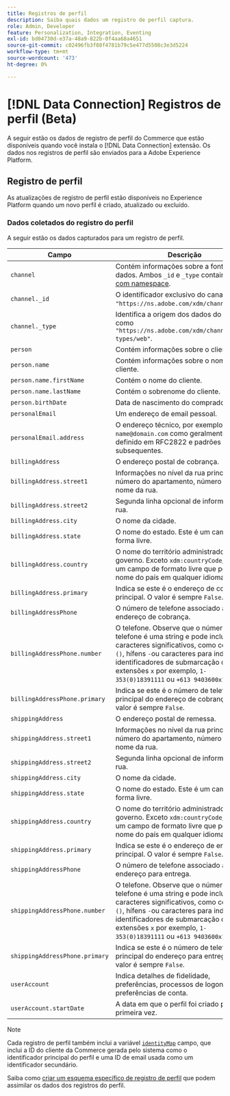 ```yaml
---
title: Registros de perfil
description: Saiba quais dados um registro de perfil captura.
role: Admin, Developer
feature: Personalization, Integration, Eventing
exl-id: bd04730d-e37a-48a9-822b-0f4aa68a4651
source-git-commit: c02496fb3f88f4781b79c5e477d5508c3e3d5224
workflow-type: tm+mt
source-wordcount: '473'
ht-degree: 0%

---
```


# [!DNL Data Connection] Registros de perfil (Beta)

A seguir estão os dados de registro de perfil do Commerce que estão disponíveis quando você instala o [!DNL Data Connection] extensão. Os dados nos registros de perfil são enviados para a Adobe Experience Platform.

## Registro de perfil

As atualizações de registro de perfil estão disponíveis no Experience Platform quando um novo perfil é criado, atualizado ou excluído.

### Dados coletados do registro do perfil

A seguir estão os dados capturados para um registro de perfil.

| Campo | Descrição |
|---|---|
| `channel` | Contém informações sobre a fonte de dados. Ambos `_id` e `_type` contain [valores com namespace](https://experienceleague.adobe.com/en/docs/experience-platform/xdm/schema/namespaces). |
| `channel._id` | O identificador exclusivo do canal, como `"https://ns.adobe.com/xdm/channels/web"`. |
| `channel._type` | Identifica a origem dos dados do canal, como `"https://ns.adobe.com/xdm/channel-types/web"`. |
| `person` | Contém informações sobre o cliente. |
| `person.name` | Contém informações sobre o nome do cliente. |
| `person.name.firstName` | Contém o nome do cliente. |
| `person.name.lastName` | Contém o sobrenome do cliente. |
| `person.birthDate` | Data de nascimento do comprador. |
| `personalEmail` | Um endereço de email pessoal. |
| `personalEmail.address` | O endereço técnico, por exemplo, `name@domain.com` como geralmente definido em RFC2822 e padrões subsequentes. |
| `billingAddress` | O endereço postal de cobrança. |
| `billingAddress.street1` | Informações no nível da rua principal, número do apartamento, número da rua e nome da rua. |
| `billingAddress.street2` | Segunda linha opcional de informações da rua. |
| `billingAddress.city` | O nome da cidade. |
| `billingAddress.state` | O nome do estado. Este é um campo de forma livre. |
| `billingAddress.country` | O nome do território administrado pelo governo. Exceto `xdm:countryCode`, este é um campo de formato livre que pode ter o nome do país em qualquer idioma. |
| `billingAddress.primary` | Indica se este é o endereço de cobrança principal. O valor é sempre `False`. |
| `billingAddressPhone` | O número de telefone associado ao endereço de cobrança. |
| `billingAddressPhone.number` | O telefone. Observe que o número de telefone é uma string e pode incluir caracteres significativos, como colchetes `()`, hífens `-`ou caracteres para indicar identificadores de submarcação como extensões `x` por exemplo,  `1-353(0)18391111` ou `+613 9403600x1234`. |
| `billingAddressPhone.primary` | Indica se este é o número de telefone principal do endereço de cobrança. O valor é sempre `False`. |
| `shippingAddress` | O endereço postal de remessa. |
| `shippingAddress.street1` | Informações no nível da rua principal, número do apartamento, número da rua e nome da rua. |
| `shippingAddress.street2` | Segunda linha opcional de informações da rua. |
| `shippingAddress.city` | O nome da cidade. |
| `shippingAddress.state` | O nome do estado. Este é um campo de forma livre. |
| `shippingAddress.country` | O nome do território administrado pelo governo. Exceto `xdm:countryCode`, este é um campo de formato livre que pode ter o nome do país em qualquer idioma. |
| `shippingAddress.primary` | Indica se este é o endereço de entrega principal. O valor é sempre `False`. |
| `shippingAddressPhone` | O número de telefone associado ao endereço para entrega. |
| `shippingAddressPhone.number` | O telefone. Observe que o número de telefone é uma string e pode incluir caracteres significativos, como colchetes `()`, hífens `-`ou caracteres para indicar identificadores de submarcação como extensões `x` por exemplo,  `1-353(0)18391111` ou `+613 9403600x1234`. |
| `shippingAddressPhone.primary` | Indica se este é o número de telefone principal do endereço para entrega. O valor é sempre `False`. |
| `userAccount` | Indica detalhes de fidelidade, preferências, processos de logon e outras preferências de conta. |
| `userAccount.startDate` | A data em que o perfil foi criado pela primeira vez. |

>[!NOTE]
>
>Cada registro de perfil também inclui a variável [`identityMap`](https://experienceleague.adobe.com/en/docs/experience-platform/xdm/field-groups/profile/identitymap) campo, que inclui a ID do cliente da Commerce gerada pelo sistema como o identificador principal do perfil e uma ID de email usada como um identificador secundário.

Saiba como [criar um esquema específico de registro de perfil](profile-data.md) que podem assimilar os dados dos registros do perfil.
